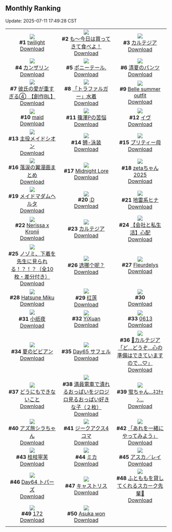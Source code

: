 ## Monthly Ranking
Update: 2025-07-11 17:49:28 CST

|      |      |      |
| :----: | :----: | :----: |
| ![](https://i.pixiv.re/c/240x480/img-master/img/2025/06/13/00/00/11/131486644_p0_master1200.jpg)<br>**#1** [twilight](https://www.pixiv.net/artworks/131486644)<br>[Download](https://i.pixiv.re/img-original/img/2025/06/13/00/00/11/131486644_p0.jpg) | ![](https://i.pixiv.re/c/240x480/img-master/img/2025/06/13/07/30/03/131495917_p0_master1200.jpg)<br>**#2** [も～今日は買ってきて食べよ！](https://www.pixiv.net/artworks/131495917)<br>[Download](https://i.pixiv.re/img-original/img/2025/06/13/07/30/03/131495917_p0.jpg) | ![](https://i.pixiv.re/c/240x480/img-master/img/2025/06/13/00/00/16/131486698_p0_master1200.jpg)<br>**#3** [カルテジア](https://www.pixiv.net/artworks/131486698)<br>[Download](https://i.pixiv.re/img-original/img/2025/06/13/00/00/16/131486698_p0.jpg) |
| ![](https://i.pixiv.re/c/240x480/img-master/img/2025/06/13/00/00/13/131486663_p0_master1200.jpg)<br>**#4** [カンザリン](https://www.pixiv.net/artworks/131486663)<br>[Download](https://i.pixiv.re/img-original/img/2025/06/13/00/00/13/131486663_p0.png) | ![](https://i.pixiv.re/c/240x480/img-master/img/2025/06/14/00/13/08/131523823_p0_master1200.jpg)<br>**#5** [ポニーテール.](https://www.pixiv.net/artworks/131523823)<br>[Download](https://i.pixiv.re/img-original/img/2025/06/14/00/13/08/131523823_p0.jpg) | ![](https://i.pixiv.re/c/240x480/img-master/img/2025/06/13/19/00/03/131509767_p0_master1200.jpg)<br>**#6** [清夏のパンツ](https://www.pixiv.net/artworks/131509767)<br>[Download](https://i.pixiv.re/img-original/img/2025/06/13/19/00/03/131509767_p0.jpg) |
| ![](https://i.pixiv.re/c/240x480/img-master/img/2025/06/13/17/21/40/131506596_p0_master1200.jpg)<br>**#7** [彼氏の愛が重すぎる④　【創作BL】](https://www.pixiv.net/artworks/131506596)<br>[Download](https://i.pixiv.re/img-original/img/2025/06/13/17/21/40/131506596_p0.jpg) | ![](https://i.pixiv.re/c/240x480/img-master/img/2025/06/13/00/32/16/131488399_p0_master1200.jpg)<br>**#8** [「トラファルガー」水着](https://www.pixiv.net/artworks/131488399)<br>[Download](https://i.pixiv.re/img-original/img/2025/06/13/00/32/16/131488399_p0.png) | ![](https://i.pixiv.re/c/240x480/img-master/img/2025/06/13/13/21/34/131502070_p0_master1200.jpg)<br>**#9** [Belle  summer outfit](https://www.pixiv.net/artworks/131502070)<br>[Download](https://i.pixiv.re/img-original/img/2025/06/13/13/21/34/131502070_p0.jpg) |
| ![](https://i.pixiv.re/c/240x480/img-master/img/2025/06/12/02/19/49/131456024_p0_master1200.jpg)<br>**#10** [maid](https://www.pixiv.net/artworks/131456024)<br>[Download](https://i.pixiv.re/img-original/img/2025/06/12/02/19/49/131456024_p0.png) | ![](https://i.pixiv.re/c/240x480/img-master/img/2025/06/13/06/13/52/131494635_p0_master1200.jpg)<br>**#11** [篠澤Pの苦悩](https://www.pixiv.net/artworks/131494635)<br>[Download](https://i.pixiv.re/img-original/img/2025/06/13/06/13/52/131494635_p0.png) | ![](https://i.pixiv.re/c/240x480/img-master/img/2025/06/12/14/46/34/131468061_p0_master1200.jpg)<br>**#12** [イヴ](https://www.pixiv.net/artworks/131468061)<br>[Download](https://i.pixiv.re/img-original/img/2025/06/12/14/46/34/131468061_p0.jpg) |
| ![](https://i.pixiv.re/c/240x480/img-master/img/2025/06/13/20/10/38/131512564_p0_master1200.jpg)<br>**#13** [主役メイドシオン](https://www.pixiv.net/artworks/131512564)<br>[Download](https://i.pixiv.re/img-original/img/2025/06/13/20/10/38/131512564_p0.jpg) | ![](https://i.pixiv.re/c/240x480/img-master/img/2025/06/13/09/00/01/131497349_p0_master1200.jpg)<br>**#14** [狮-泳装](https://www.pixiv.net/artworks/131497349)<br>[Download](https://i.pixiv.re/img-original/img/2025/06/13/09/00/01/131497349_p0.jpg) | ![](https://i.pixiv.re/c/240x480/img-master/img/2025/06/13/17/49/14/131507313_p0_master1200.jpg)<br>**#15** [プリティー母](https://www.pixiv.net/artworks/131507313)<br>[Download](https://i.pixiv.re/img-original/img/2025/06/13/17/49/14/131507313_p0.png) |
| ![](https://i.pixiv.re/c/240x480/img-master/img/2025/06/13/00/05/29/131487261_p0_master1200.jpg)<br>**#16** [落涙の翼漫画まとめ](https://www.pixiv.net/artworks/131487261)<br>[Download](https://i.pixiv.re/img-original/img/2025/06/13/00/05/29/131487261_p0.jpg) | ![](https://i.pixiv.re/c/240x480/img-master/img/2025/06/13/00/00/15/131486685_p0_master1200.jpg)<br>**#17** [Midnight Lore](https://www.pixiv.net/artworks/131486685)<br>[Download](https://i.pixiv.re/img-original/img/2025/06/13/00/00/15/131486685_p0.jpg) | ![](https://i.pixiv.re/c/240x480/img-master/img/2025/06/13/00/00/18/131486709_p0_master1200.jpg)<br>**#18** [zetaちゃん2025](https://www.pixiv.net/artworks/131486709)<br>[Download](https://i.pixiv.re/img-original/img/2025/06/13/00/00/18/131486709_p0.png) |
| ![](https://i.pixiv.re/c/240x480/img-master/img/2025/06/13/00/29/20/131488224_p0_master1200.jpg)<br>**#19** [メイドマダムヘルタ](https://www.pixiv.net/artworks/131488224)<br>[Download](https://i.pixiv.re/img-original/img/2025/06/13/00/29/20/131488224_p0.png) | ![](https://i.pixiv.re/c/240x480/img-master/img/2025/06/13/12/52/50/131501467_p0_master1200.jpg)<br>**#20** [:D](https://www.pixiv.net/artworks/131501467)<br>[Download](https://i.pixiv.re/img-original/img/2025/06/13/12/52/50/131501467_p0.jpg) | ![](https://i.pixiv.re/c/240x480/img-master/img/2025/06/13/17/44/13/131507195_p0_master1200.jpg)<br>**#21** [地雷系ヒナ](https://www.pixiv.net/artworks/131507195)<br>[Download](https://i.pixiv.re/img-original/img/2025/06/13/17/44/13/131507195_p0.jpg) |
| ![](https://i.pixiv.re/c/240x480/img-master/img/2025/06/13/06/21/48/131494758_p0_master1200.jpg)<br>**#22** [Nerissa x Kronii](https://www.pixiv.net/artworks/131494758)<br>[Download](https://i.pixiv.re/img-original/img/2025/06/13/06/21/48/131494758_p0.png) | ![](https://i.pixiv.re/c/240x480/img-master/img/2025/06/12/13/01/40/131466282_p0_master1200.jpg)<br>**#23** [カルテジア](https://www.pixiv.net/artworks/131466282)<br>[Download](https://i.pixiv.re/img-original/img/2025/06/12/13/01/40/131466282_p0.png) | ![](https://i.pixiv.re/c/240x480/img-master/img/2025/06/13/12/00/15/131500306_p0_master1200.jpg)<br>**#24** [【会社と私生活】心配](https://www.pixiv.net/artworks/131500306)<br>[Download](https://i.pixiv.re/img-original/img/2025/06/13/12/00/15/131500306_p0.jpg) |
| ![](https://i.pixiv.re/c/240x480/img-master/img/2025/06/15/10/00/22/131578507_p0_master1200.jpg)<br>**#25** [ノゾミ、下着を先生に見られる！？！？（全10枚・差分付き）](https://www.pixiv.net/artworks/131578507)<br>[Download](https://i.pixiv.re/img-original/img/2025/06/15/10/00/22/131578507_p0.jpg) | ![](https://i.pixiv.re/c/240x480/img-master/img/2025/06/12/01/32/39/131454909_p0_master1200.jpg)<br>**#26** [选哪个呢？](https://www.pixiv.net/artworks/131454909)<br>[Download](https://i.pixiv.re/img-original/img/2025/06/12/01/32/39/131454909_p0.jpg) | ![](https://i.pixiv.re/c/240x480/img-master/img/2025/06/12/12/42/37/131465873_p0_master1200.jpg)<br>**#27** [Fleurdelys](https://www.pixiv.net/artworks/131465873)<br>[Download](https://i.pixiv.re/img-original/img/2025/06/12/12/42/37/131465873_p0.jpg) |
| ![](https://i.pixiv.re/c/240x480/img-master/img/2025/06/12/04/23/17/131457926_p0_master1200.jpg)<br>**#28** [Hatsune Miku](https://www.pixiv.net/artworks/131457926)<br>[Download](https://i.pixiv.re/img-original/img/2025/06/12/04/23/17/131457926_p0.jpg) | ![](https://i.pixiv.re/c/240x480/img-master/img/2025/06/11/20/57/41/131442855_p0_master1200.jpg)<br>**#29** [红莲](https://www.pixiv.net/artworks/131442855)<br>[Download](https://i.pixiv.re/img-original/img/2025/06/11/20/57/41/131442855_p0.jpg) | ![](https://s.pximg.net/common/images/limit_unviewable_s.png)<br>**#30** [](https://www.pixiv.net/artworks/131475817)<br>[Download](https://s.pximg.net/common/images/limit_unviewable_s.png) |
| ![](https://i.pixiv.re/c/240x480/img-master/img/2025/06/12/16/24/53/131469928_p0_master1200.jpg)<br>**#31** [小纸夜](https://www.pixiv.net/artworks/131469928)<br>[Download](https://i.pixiv.re/img-original/img/2025/06/12/16/24/53/131469928_p0.jpg) | ![](https://i.pixiv.re/c/240x480/img-master/img/2025/06/12/20/13/51/131476916_p0_master1200.jpg)<br>**#32** [YiXuan](https://www.pixiv.net/artworks/131476916)<br>[Download](https://i.pixiv.re/img-original/img/2025/06/12/20/13/51/131476916_p0.png) | ![](https://i.pixiv.re/c/240x480/img-master/img/2025/06/13/10/41/37/131498987_p0_master1200.jpg)<br>**#33** [0613](https://www.pixiv.net/artworks/131498987)<br>[Download](https://i.pixiv.re/img-original/img/2025/06/13/10/41/37/131498987_p0.jpg) |
| ![](https://i.pixiv.re/c/240x480/img-master/img/2025/06/13/19/42/53/131511402_p0_master1200.jpg)<br>**#34** [夏のビビアン](https://www.pixiv.net/artworks/131511402)<br>[Download](https://i.pixiv.re/img-original/img/2025/06/13/19/42/53/131511402_p0.png) | ![](https://i.pixiv.re/c/240x480/img-master/img/2025/06/13/00/00/17/131486702_p0_master1200.jpg)<br>**#35** [Day65 サフェル](https://www.pixiv.net/artworks/131486702)<br>[Download](https://i.pixiv.re/img-original/img/2025/06/13/00/00/17/131486702_p0.jpg) | ![](https://i.pixiv.re/c/240x480/img-master/img/2025/06/13/00/00/12/131486647_p0_master1200.jpg)<br>**#36** [🩵カルテジア「ど…どうぞ…心の準備はできていますので…♡」](https://www.pixiv.net/artworks/131486647)<br>[Download](https://i.pixiv.re/img-original/img/2025/06/13/00/00/12/131486647_p0.jpg) |
| ![](https://i.pixiv.re/c/240x480/img-master/img/2025/06/13/19/25/57/131510807_p0_master1200.jpg)<br>**#37** [どうにもできないこと](https://www.pixiv.net/artworks/131510807)<br>[Download](https://i.pixiv.re/img-original/img/2025/06/13/19/25/57/131510807_p0.jpg) | ![](https://i.pixiv.re/c/240x480/img-master/img/2025/06/14/18/27/53/131550407_p0_master1200.jpg)<br>**#38** [満員電車で潰れるおっぱいをジロジロ見るおっぱい好きな子（２枚）](https://www.pixiv.net/artworks/131550407)<br>[Download](https://i.pixiv.re/img-original/img/2025/06/14/18/27/53/131550407_p0.jpg) | ![](https://i.pixiv.re/c/240x480/img-master/img/2025/06/14/00/00/12/131522734_p0_master1200.jpg)<br>**#39** [蛍ちゃん…ﾈｺﾁｬﾝ…](https://www.pixiv.net/artworks/131522734)<br>[Download](https://i.pixiv.re/img-original/img/2025/06/14/00/00/12/131522734_p0.png) |
| ![](https://i.pixiv.re/c/240x480/img-master/img/2025/06/12/20/43/19/131478004_p0_master1200.jpg)<br>**#40** [アズ旅シラちゃん](https://www.pixiv.net/artworks/131478004)<br>[Download](https://i.pixiv.re/img-original/img/2025/06/12/20/43/19/131478004_p0.png) | ![](https://i.pixiv.re/c/240x480/img-master/img/2025/06/14/23/15/26/131562925_p0_master1200.jpg)<br>**#41** [ジークアクス4コマ](https://www.pixiv.net/artworks/131562925)<br>[Download](https://i.pixiv.re/img-original/img/2025/06/14/23/15/26/131562925_p0.png) | ![](https://i.pixiv.re/c/240x480/img-master/img/2025/06/12/18/27/17/131473224_p0_master1200.jpg)<br>**#42** [「あれを一緒にやってみよう」](https://www.pixiv.net/artworks/131473224)<br>[Download](https://i.pixiv.re/img-original/img/2025/06/12/18/27/17/131473224_p0.png) |
| ![](https://i.pixiv.re/c/240x480/img-master/img/2025/06/12/13/57/28/131467173_p0_master1200.jpg)<br>**#43** [桂枝寧芙](https://www.pixiv.net/artworks/131467173)<br>[Download](https://i.pixiv.re/img-original/img/2025/06/12/13/57/28/131467173_p0.png) | ![](https://i.pixiv.re/c/240x480/img-master/img/2025/06/12/12/30/53/131465658_p0_master1200.jpg)<br>**#44** [ミカ](https://www.pixiv.net/artworks/131465658)<br>[Download](https://i.pixiv.re/img-original/img/2025/06/12/12/30/53/131465658_p0.jpg) | ![](https://i.pixiv.re/c/240x480/img-master/img/2025/06/15/00/00/12/131564960_p0_master1200.jpg)<br>**#45** [アスカ／レイ](https://www.pixiv.net/artworks/131564960)<br>[Download](https://i.pixiv.re/img-original/img/2025/06/15/00/00/12/131564960_p0.png) |
| ![](https://i.pixiv.re/c/240x480/img-master/img/2025/06/12/00/00/12/131451090_p0_master1200.jpg)<br>**#46** [Day64 トパーズ](https://www.pixiv.net/artworks/131451090)<br>[Download](https://i.pixiv.re/img-original/img/2025/06/12/00/00/12/131451090_p0.jpg) | ![](https://i.pixiv.re/c/240x480/img-master/img/2025/06/15/16/30/02/131589262_p0_master1200.jpg)<br>**#47** [キャストリス](https://www.pixiv.net/artworks/131589262)<br>[Download](https://i.pixiv.re/img-original/img/2025/06/15/16/30/02/131589262_p0.jpg) | ![](https://i.pixiv.re/c/240x480/img-master/img/2025/06/15/18/36/04/131593793_p0_master1200.jpg)<br>**#48** [ふとももを貸してくれるスカーク先輩🐳](https://www.pixiv.net/artworks/131593793)<br>[Download](https://i.pixiv.re/img-original/img/2025/06/15/18/36/04/131593793_p0.png) |
| ![](https://i.pixiv.re/c/240x480/img-master/img/2025/06/13/13/32/01/131502249_p0_master1200.jpg)<br>**#49** [172](https://www.pixiv.net/artworks/131502249)<br>[Download](https://i.pixiv.re/img-original/img/2025/06/13/13/32/01/131502249_p0.jpg) | ![](https://i.pixiv.re/c/240x480/img-master/img/2025/06/12/05/13/29/131458506_p0_master1200.jpg)<br>**#50** [Asuka won](https://www.pixiv.net/artworks/131458506)<br>[Download](https://i.pixiv.re/img-original/img/2025/06/12/05/13/29/131458506_p0.png) |
|      |

